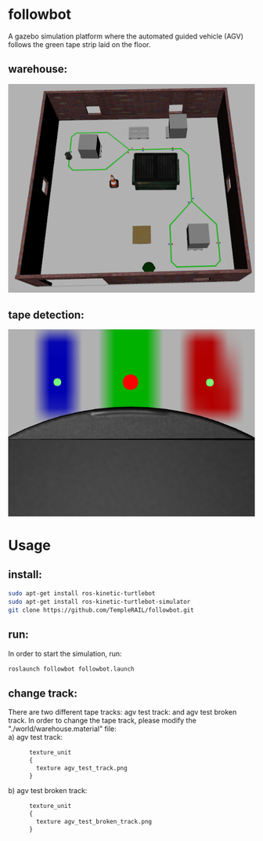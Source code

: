 # followbot
A gazebo simulation platform where the automated guided vehicle (AGV) follows the green tape strip laid on the floor. 
## warehouse: 
![avg_warehouse](https://github.com/TempleRAIL/followbot/blob/master/images/avg_warehouse.png)

## tape detection:
![tape_detection](https://github.com/TempleRAIL/followbot/blob/master/images/tape_detection.png)

# Usage
## install: 
```Bash
sudo apt-get install ros-kinetic-turtlebot
sudo apt-get install ros-kinetic-turtlebot-simulator
git clone https://github.com/TempleRAIL/followbot.git
``` 

## run: 
In order to start the simulation, run:
```Bash
roslaunch followbot followbot.launch
```  

## change track: 
There are two different tape tracks: agv test track: and agv test broken track. In order to change the tape track, please modify the "./world/warehouse.material" file:    
a) agv test track:
```
      texture_unit
      {
        texture agv_test_track.png
      }
``` 
b) agv test broken track:
```
      texture_unit
      {
        texture agv_test_broken_track.png
      }
```
